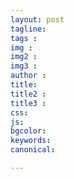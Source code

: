 ```yaml
---
layout: post
tagline: 
tags : 
img : 
img2 : 
img3 : 
author : 
title: 
title2 : 
title3 : 
css: 
js: 
bgcolor: 
keywords: 
canonical:

---
```


